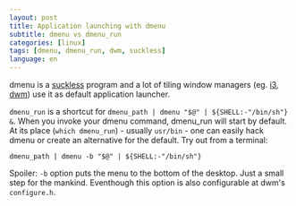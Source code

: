 ```yaml
---
layout: post
title: Application launching with dmenu
subtitle: dmenu vs dmenu_run
categories: [linux]
tags: [dmenu, dmenu_run, dwm, suckless]
language: en
---
```

dmenu is a [suckless](https://dwm.suckless.org/) program and a lot of tiling window managers (eg. [i3](https://i3wm.org/), [dwm](https://dwm.suckless.org/)) use it as default application launcher.

`dmenu_run` is a shortcut for `dmenu_path | dmenu "$@" | ${SHELL:-"/bin/sh"} &`. When you invoke your dmenu command, dmenu_run will start by default. At its place (`which dmenu_run`) - usually `usr/bin` - one can easily hack dmenu or create an alternative for the default. Try out from a terminal: 

	dmenu_path | dmenu -b "$@" | ${SHELL:-"/bin/sh"}

Spoiler: `-b` option puts the menu to the bottom of the desktop. Just a small step for the mankind. Eventhough this option is also configurable at dwm's `configure.h`.
